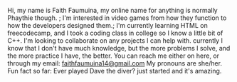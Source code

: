 Hi, my name is Faith Faumuina, my online name for anything is normally Phaythie though. ;
I'm interested in video games from how they function to how the developers designed them.;
I'm currently learning HTML on freecodecamp, and I took a coding class in college so I know a little bit of C++.
I'm looking to collaborate on any projects I can help with. currently I know that I don't have much knowledge, but the more problems I solve, and the more practice I have, the better.
You can reach me either on here, or through my email: faithfaumuina14@gmail.com
My pronouns are she/her.
Fun fact so far: Ever played Dave the diver? just started and it's amazing.
